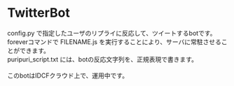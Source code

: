 # TwitterBot

config.py で指定したユーザのリプライに反応して、ツイートするbotです。
<br>foreverコマンドで FILENAME.js を実行することにより、サーバに常駐させることができます。
<br>puripuri_script.txt には、botの反応文字列を、正規表現で書きます。
<br>
<br>このbotはIDCFクラウド上で、運用中です。

